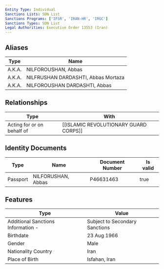 ```yaml
---
Entity Type: Individual
Sanctions Lists: SDN List
Sanctions Programs: ['IFSR', 'IRAN-HR', 'IRGC']
Sanctions Types: SDN List
Legal Authorities: Executive Order 13553 (Iran)
---
```


## Aliases
| Type  | Name      | 
|-------|-----------|
| A.K.A. | NILFOROUSHAN, Abbas |
| A.K.A. | NILFRUSHAN DARDASHTI, Abbas Mortaza |
| A.K.A. | NILFOROUSHAN DARDASHTI, Abbas |

## Relationships
| Type  | With      | 
|-------|-----------|
| Acting for or on behalf of | [[ISLAMIC REVOLUTIONARY GUARD CORPS]] |

## Identity Documents
| Type  | Name      | Document Number | Is valid |
|-------|-----------|-----------------|----------|
| Passport | NILFORUSHAN, Abbas | P46631463 | true |

## Features
| Type  | Value      |
|-------|------------|
| Additional Sanctions Information - | Subject to Secondary Sanctions |
| Birthdate | 23 Aug 1966 |
| Gender | Male |
| Nationality Country | Iran |
| Place of Birth | Isfahan, Iran |
